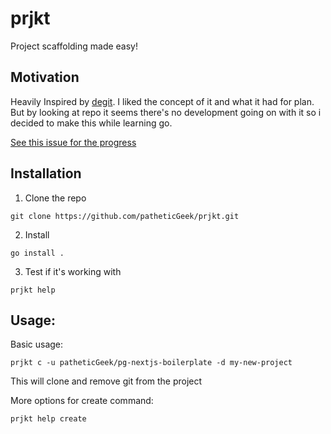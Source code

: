 # prjkt

Project scaffolding made easy!

## Motivation
Heavily Inspired by [degit](https://www.npmjs.com/package/degit). I liked the concept of it and what it had for plan. But by looking at repo it seems there's no development going on with it so i decided to make this while learning go.

[See this issue for the progress](https://github.com/patheticGeek/prjkt/issues/1)

## Installation

1. Clone the repo
```
git clone https://github.com/patheticGeek/prjkt.git
```
2. Install
```
go install .
```
3. Test if it's working with
```
prjkt help
```

## Usage:

Basic usage:
```
prjkt c -u patheticGeek/pg-nextjs-boilerplate -d my-new-project
```
This will clone and remove git from the project

More options for create command:
```
prjkt help create
```
